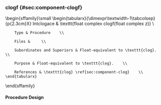 ### clogf {#sec:component-clogf}

\begin{sffamily}\small
	\begin{tabularx}{\dimexpr\textwidth-1\tabcolsep}{p{2.3cm}X}
		Intclogace       & \texttt{float complex clogf(float complex z)} \\ 
		
		Type & Procedure    \\ 
		
		Files &     \\ 
		
		Subordinates and Superiors & Float-equivalent to \texttt{clog}.    \\ 
		
		Purpose & Float-equivalent to \texttt{clog}.    \\ 
		
		References & \texttt{clog} \ref{sec:component-clog}    \\ 
	\end{tabularx}
\end{sffamily}

#### Procedure Design
